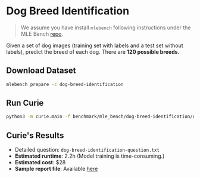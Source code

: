 # Dog Breed Identification
> We assume you have install `mlebench` following instructions under the MLE Bench [repo](`https://github.com/openai/mle-bench/tree/main`).


Given a set of dog images (training set with labels and a test set without labels), predict the breed of each dog. There are **120 possible breeds**.  

## Download Dataset  

```bash
mlebench prepare -c dog-breed-identification
```

## Run Curie

```bash
python3 -m curie.main -f benchmark/mle_bench/dog-breed-identification/dog-breed-identification-question.txt   --task_config curie/configs/mle_dog_config.json  --report
```

## Curie's Results
- Detailed question: `dog-breed-identification-question.txt`
- **Estimated runtime**: 2.2h  (Model training is time-consuming.)
- **Estimated cost**: $28 
- **Sample report file**: Available [here](./dog-breed-identification-question_20250427163751_iter1.md) 
<!-- - **Sample log fil**e: Available [here](/docs/example_logs/mle_activation_func_20250326.log) -->
